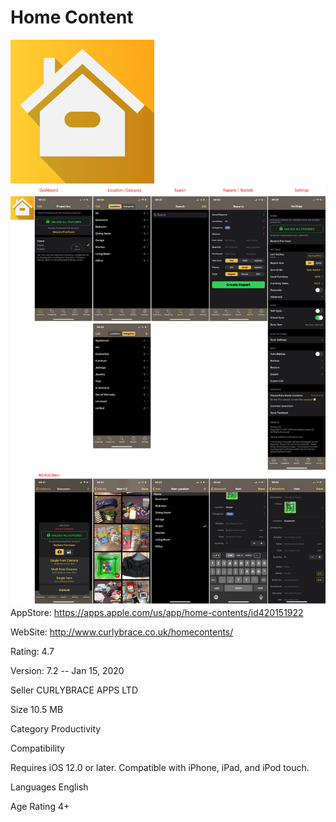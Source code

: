 Home Content
============

![logo](01-HomeContentIcon.png)
![](01-HomeContent.jpg)
AppStore: https://apps.apple.com/us/app/home-contents/id420151922

WebSite: http://www.curlybrace.co.uk/homecontents/

Rating: 4.7

Version: 7.2 -- Jan 15, 2020


Seller CURLYBRACE APPS LTD

Size 10.5 MB

Category Productivity

Compatibility 

Requires iOS 12.0 or later. Compatible with iPhone, iPad, and iPod touch.

Languages 
English

Age Rating 4+